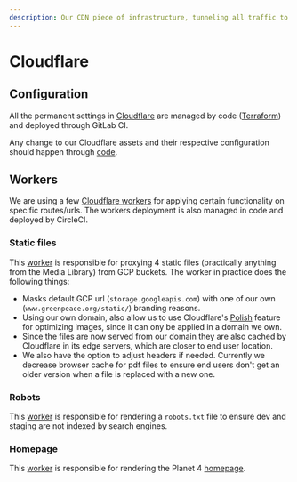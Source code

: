 ```yaml
---
description: Our CDN piece of infrastructure, tunneling all traffic to P4 websites
---
```


# Cloudflare

## Configuration

All the permanent settings in [Cloudflare](https://www.cloudflare.com/) are managed by code ([Terraform](https://www.terraform.io/)) and deployed through GitLab CI.

Any change to our Cloudflare assets and their respective configuration should happen through [code](https://gitlab.greenpeace.org/gp/git/operations/cdn-and-web-redirects/cloudflare).

## Workers

We are using a few [Cloudflare workers](https://workers.cloudflare.com/) for applying certain functionality on specific routes/urls. The workers deployment is also managed in code and deployed by CircleCI.

### Static files

This [worker](https://github.com/greenpeace/planet4-static-files) is responsible for proxying 4 static files (practically anything from the Media Library) from GCP buckets. The worker in practice does the following things:

* Masks default GCP url (`storage.googleapis.com`) with one of our own (`www.greenpeace.org/static/`) branding reasons.
* Using our own domain, also allow us to use Cloudflare's [Polish](https://developers.cloudflare.com/images/polish/) feature for optimizing images, since it can ony be applied in a domain we own.
* Since the files are now served from our domain they are also cached by Cloudflare in its edge servers, which are closer to end user location.
* We also have the option to adjust headers if needed. Currently we decrease browser cache for pdf files to ensure end users don't get an older version when a file is replaced with a new one.

### Robots

This [worker](https://github.com/greenpeace/planet4-robots) is responsible for rendering a `robots.txt` file to ensure dev and staging are not indexed by search engines.

### Homepage

This [worker](https://github.com/greenpeace/planet4-homepage) is responsible for rendering the Planet 4 [homepage](https://planet4.greenpeace.org/).

